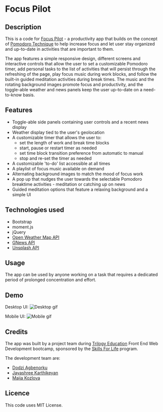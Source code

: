 # Focus Pilot
## Description
This is a code for [Focus Pilot](https://maijako.github.io/focus-pilot/) - a productivity app that builds on the concept of [Pomodoro Technique](https://en.wikipedia.org/wiki/Pomodoro_Technique) to help increase focus and let user stay organized and up-to-date in activities that are important to them.

The app features a simple responsive design, different screens and interactive controls that allow the user to set a customizable Pomodoro timer, add personal tasks to the list of activities that will persist through the refreshing of the page, play focus music during work blocks, and follow the built-in guided meditation activities during break times. The music and the rotating background images promote focus and productivity, and the toggle-able weather and news panels keep the user up-to-date on a need-to-know basis.

## Features
* Toggle-able side panels containing user controls and a recent news display
* Weather display tied to the user's geolocation
* A customizable timer that allows the user to:
    * set the length of work and break time blocks
    * start, pause or restart timer as needed
    * set time block transition preference from automatic to manual
    * stop and re-set the timer as needed
* A customizable 'to-do' list accessible at all times
* A playlist of focus music available on demand
* Alternating background images to match the mood of focus work
* A pop up that nudges the user towards the selectable Pomodoro breaktime activities - meditation or catching up on news
* Guided meditation options that feature a relaxing background and a simple UI


## Technologies used
* Bootstrap
* moment.js
* jQuery
* [Open Weather Map API](https://api.openweathermap.org)
* [GNews API](https://gnews.io/api/)
* [Unsplash API](https://unsplash.com/developers)

## Usage

The app can be used by anyone working on a task that requires a dedicated period of prolonged concentration and effort. 

## Demo
Desktop UI:
![Desktop gif](placeholder)

Mobile UI:
![Mobile gif](placeholder)


## Credits

The app was built by a project team during [Trilogy Education](https://2u.com/) Front End Web Development bootcamp, sponsored by the [Skills For Life](https://skillsforlife.edx.org/) program.

The development team are:

* [Dodzi Agbenorku](https://github.com/dodzikojo)
* [Jayashree Karthikeyan](https://github.com/JayaPK21)
* [Maija Kozlova](https://github.com/maijako)


## Licence

This code uses MIT License.
